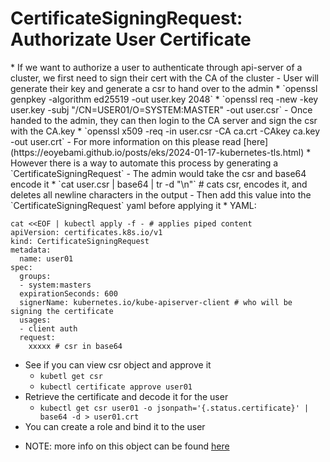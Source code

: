 <h1>CertificateSigningRequest: Authorizate User Certificate</h1>
* If we want to authorize a user to authenticate through api-server of a cluster, we first need to sign their cert with the CA of the cluster
  - User will generate their key and generate a csr to hand over to the admin
    * `openssl genpkey -algorithm ed25519 -out user.key 2048`
    * `openssl req -new -key user.key -subj "/CN=USER01/O=SYSTEM:MASTER" -out user.csr`
  - Once handed to the admin, they can then login to the CA server and sign the csr with the CA.key
    * `openssl x509 -req -in user.csr -CA ca.crt -CAkey ca.key -out user.crt`
  - For more information on this please read [here](https://eoyebami.github.io/posts/eks/2024-01-17-kubernetes-tls.html)
* However there is a way to automate this process by generating a `CertificateSigningRequest`
  - The admin would take the csr and base64 encode it
    * `cat user.csr | base64 | tr -d "\n"` # cats csr, encodes it, and deletes all newline characters in the output 
  - Then add this value into the `CertificateSigningRequest` yaml before applying it
    * YAML:
 
```
cat <<EOF | kubectl apply -f - # applies piped content
apiVersion: certificates.k8s.io/v1
kind: CertificateSigningRequest
metadata:
  name: user01
spec:
  groups:
  - system:masters
  expirationSeconds: 600
  signerName: kubernetes.io/kube-apiserver-client # who will be signing the certificate
  usages:
  - client auth
  request:
    xxxxx # csr in base64
```
  
  - See if you can view csr object and approve it
    * `kubetl get csr`
    * `kubectl certificate approve user01`
  - Retrieve the certificate and decode it for the user
    * `kubectl get csr user01 -o jsonpath='{.status.certificate}' | base64 -d > user01.crt`
  - You can create a role and bind it to the user
* NOTE: more info on this object can be found [here](https://kubernetes.io/docs/reference/access-authn-authz/certificate-signing-requests/#cluster-trust-bundles)

